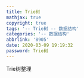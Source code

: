 ```yaml
---
title: Trie树
mathjax: true
copyright: true
tags: '-- Trie树 -- 数据结构'
categories: '-- 数据结构'
abbrlink: '8905'
date: 2020-03-09 19:19:32
password: Trie树
---
```


<!--less-->

Trie树整理

<!--more-->



